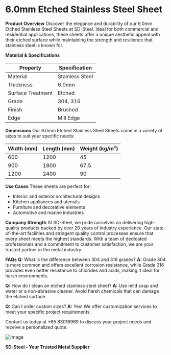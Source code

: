 # 6.0mm Etched Stainless Steel Sheet

**Product Overview**
Discover the elegance and durability of our 6.0mm Etched Stainless Steel Sheets at SD-Steel. Ideal for both commercial and residential applications, these sheets offer a unique aesthetic appeal with their etched surface while maintaining the strength and resilience that stainless steel is known for.

**Material & Specifications**

| **Property** | **Specification** |
|--------------|-------------------|
| Material     | Stainless Steel   |
| Thickness    | 6.0mm             |
| Surface Treatment | Etched |
| Grade        | 304, 316          |
| Finish       | Brushed           |
| Edge         | Mill Edge         |

**Dimensions**
Our 6.0mm Etched Stainless Steel Sheets come in a variety of sizes to suit your specific needs:

| **Width (mm)** | **Length (mm)** | **Weight (kg/m²)** |
|----------------|-----------------|--------------------|
| 600            | 1200            | 45                 |
| 900            | 1800            | 67.5               |
| 1200           | 2400            | 90                 |

**Use Cases**
These sheets are perfect for:
- Interior and exterior architectural designs
- Kitchen appliances and utensils
- Furniture and decorative elements
- Automotive and marine industries

**Company Strength**
At SD-Steel, we pride ourselves on delivering high-quality products backed by over 20 years of industry experience. Our state-of-the-art facilities and stringent quality control processes ensure that every sheet meets the highest standards. With a team of dedicated professionals and a commitment to customer satisfaction, we are your trusted partner in the metal industry.

**FAQs**
**Q:** What is the difference between 304 and 316 grades?
**A:** Grade 304 is more common and offers excellent corrosion resistance, while Grade 316 provides even better resistance to chlorides and acids, making it ideal for harsh environments.

**Q:** How do I clean an etched stainless steel sheet?
**A:** Use mild soap and water or a non-abrasive cleaner. Avoid harsh chemicals that can damage the etched surface.

**Q:** Can I order custom sizes?
**A:** Yes! We offer customization services to meet your specific project requirements.

Contact us today at +65 83016969 to discuss your project needs and receive a personalized quote.

![Image](https://github.com/user-attachments/assets/2567258e-e124-4816-932d-1809bd27ef0b)

**SD-Steel - Your Trusted Metal Supplier**